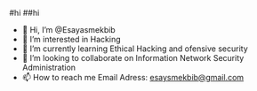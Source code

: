 #hi
##hi
- 👋 Hi, I’m @Esayasmekbib
- 👀 I’m interested in Hacking
- 🌱 I’m currently learning Ethical Hacking and ofensive security
- 💞️ I’m looking to collaborate on  Information Network Security Administration
- 📫 How to reach me Email Adress: esaysmekbib@gmail.com

<!---
Esayasmekbib/Esayasmekbib is a ✨ special ✨ repository because its `README.md` (this file) appears on your GitHub profile.
You can click the Preview link to take a look at your changes.
--->
